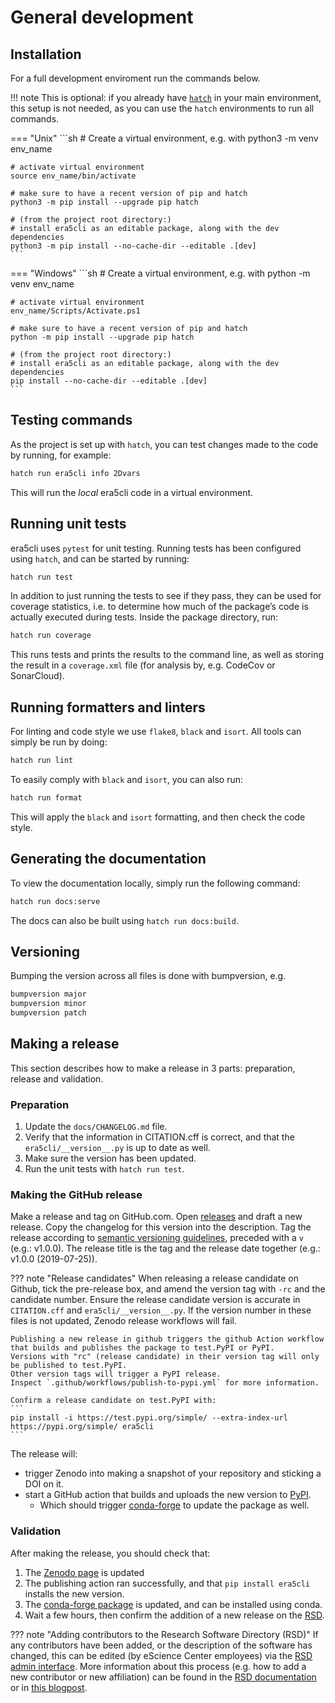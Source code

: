 # General development

## Installation

For a full development enviroment run the commands below.

!!! note
    This is optional: if you already have [`hatch`](https://hatch.pypa.io/) in your main environment, this setup is not needed, as you can use the `hatch` environments to run all commands.

=== "Unix"
    ```sh
    # Create a virtual environment, e.g. with
    python3 -m venv env_name

    # activate virtual environment
    source env_name/bin/activate

    # make sure to have a recent version of pip and hatch
    python3 -m pip install --upgrade pip hatch

    # (from the project root directory:)
    # install era5cli as an editable package, along with the dev dependencies
    python3 -m pip install --no-cache-dir --editable .[dev]
    ```

=== "Windows"
    ```sh
    # Create a virtual environment, e.g. with
    python -m venv env_name

    # activate virtual environment
    env_name/Scripts/Activate.ps1

    # make sure to have a recent version of pip and hatch
    python -m pip install --upgrade pip hatch

    # (from the project root directory:)
    # install era5cli as an editable package, along with the dev dependencies
    pip install --no-cache-dir --editable .[dev]
    ```

## Testing commands

As the project is set up with `hatch`, you can test changes made to the code by running, for example:

```sh
hatch run era5cli info 2Dvars
```

This will run the *local* era5cli code in a virtual environment.

## Running unit tests

era5cli uses `pytest` for unit testing. Running tests has been configured using `hatch`, and can be started by running:

```sh
hatch run test
```

In addition to just running the tests to see if they pass, they can be used for coverage statistics, i.e. to determine how much of the package’s code is actually executed during tests. Inside the package directory, run:

```sh
hatch run coverage
```

This runs tests and prints the results to the command line, as well as storing the result in a `coverage.xml` file (for analysis by, e.g. CodeCov or SonarCloud).

## Running formatters and linters
For linting and code style we use `flake8`, `black` and `isort`. All tools can simply be run by doing:

```sh
hatch run lint
```

To easily comply with `black` and `isort`, you can also run:

```sh
hatch run format
```

This will apply the `black` and `isort` formatting, and then check the code style.

## Generating the documentation

To view the documentation locally, simply run the following command:

```sh
hatch run docs:serve
```

The docs can also be built using `hatch run docs:build`.

## Versioning

Bumping the version across all files is done with bumpversion, e.g.

```sh
bumpversion major
bumpversion minor
bumpversion patch
```

## Making a release

This section describes how to make a release in 3 parts: preparation, release and validation.

### Preparation
1. Update the `docs/CHANGELOG.md` file.
2. Verify that the information in CITATION.cff is correct, and that the `era5cli/__version__.py` is up to date as well.
3. Make sure the version has been updated.
4. Run the unit tests with `hatch run test`.

### Making the GitHub release
Make a release and tag on GitHub.com.
Open [releases](https://github.com/eWaterCycle/era5cli/releases) and draft a new release.
Copy the changelog for this version into the description.
Tag the release according to [semantic versioning guidelines](https://semver.org/), preceded with a `v` (e.g.: v1.0.0).
The release title is the tag and the release date together (e.g.: v1.0.0 (2019-07-25)).

??? note "Release candidates"
    When releasing a release candidate on Github, tick the pre-release box, and amend the version tag with `-rc` and the candidate number.
    Ensure the release candidate version is accurate in `CITATION.cff` and `era5cli/__version__.py`. 
    If the version number in these files is not updated, Zenodo release workflows will fail.

    Publishing a new release in github triggers the github Action workflow that builds and publishes the package to test.PyPI or PyPI.
    Versions with "rc" (release candidate) in their version tag will only be published to test.PyPI.
    Other version tags will trigger a PyPI release. 
    Inspect `.github/workflows/publish-to-pypi.yml` for more information.
    
    Confirm a release candidate on test.PyPI with:
    ```
    pip install -i https://test.pypi.org/simple/ --extra-index-url https://pypi.org/simple/ era5cli
    ```

The release will:

 - trigger Zenodo into making a snapshot of your repository and sticking a DOI on it.
 - start a GitHub action that builds and uploads the new version to [PyPI](https://pypi.org/project/era5cli/).
    - Which should trigger [conda-forge](https://github.com/conda-forge/era5cli-feedstock) to update the package as well.

### Validation
After making the release, you should check that:

1. The [Zenodo page](https://doi.org/10.5281/zenodo.3252665) is updated
2. The publishing action ran successfully, and that `pip install era5cli` installs the new version.
3. The [conda-forge package](https://anaconda.org/conda-forge/era5cli) is updated, and can be installed using conda.
4. Wait a few hours, then confirm the addition of a new release on the [RSD](https://www.research-software.nl/software/era5cli).

??? note "Adding contributors to the Research Software Directory (RSD)"
    If any contributors have been added, or the description of the software has changed, this can be edited (by eScience Center employees) via the [RSD admin interface](https://www.research-software.nl/admin/).
    More information about this process (e.g. how to add a new contributor or new affiliation) can be found in the [RSD documentation](https://github.com/research-software-directory/research-software-directory/blob/master/docs/entering-data.md) or in [this blogpost](https://blog.esciencecenter.nl/the-research-software-directory-and-how-it-promotes-software-citation-4bd2137a6b8).
